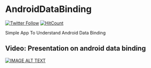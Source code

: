 # AndroidDataBinding

[![Twitter Follow](https://img.shields.io/twitter/follow/Ajit5ingh.svg?style=social)](https://twitter.com/Ajit5ingh)
[![HitCount](http://hits.dwyl.io/ajitsing/AndroidDataBinding.svg)](http://hits.dwyl.io/ajitsing/AndroidDataBinding)

Simple App To Understand Android Data Binding

## Video: Presentation on android data binding
[![IMAGE ALT TEXT](http://img.youtube.com/vi/NLfKxEprWB4/0.jpg)](https://www.youtube.com/watch?v=NLfKxEprWB4 "Presentation")
